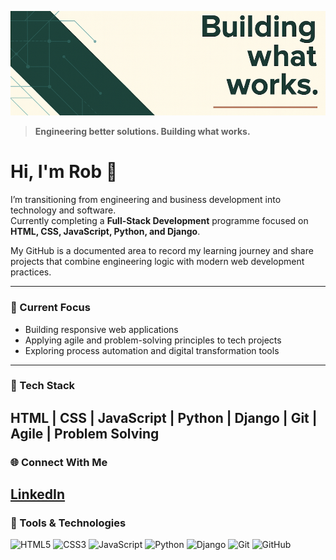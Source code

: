 ![GitHub Banner](https://raw.githubusercontent.com/FollowRob/FollowRob/main/banner.png)
> **Engineering better solutions. Building what works.**


# Hi, I'm Rob 👋  

I’m transitioning from engineering and business development into technology and software.  
Currently completing a **Full-Stack Development** programme focused on **HTML, CSS, JavaScript, Python, and Django**.

My GitHub is a documented area to record my learning journey and share projects that combine
engineering logic with modern web development practices. 

---
### 🔧 Current Focus
- Building responsive web applications  
- Applying agile and problem-solving principles to tech projects  
- Exploring process automation and digital transformation tools  
---
### 🧰 Tech Stack
HTML | CSS | JavaScript | Python | Django | Git | Agile | Problem Solving  
---
### 🌐 Connect With Me
[LinkedIn](https://www.linkedin.com/in/robjamessmith)
---
### 🧰 Tools & Technologies
![HTML5](https://img.shields.io/badge/HTML5-E34F26?style=flat&logo=html5&logoColor=white)
![CSS3](https://img.shields.io/badge/CSS3-1572B6?style=flat&logo=css3&logoColor=white)
![JavaScript](https://img.shields.io/badge/JavaScript-F7DF1E?style=flat&logo=javascript&logoColor=black)
![Python](https://img.shields.io/badge/Python-3776AB?style=flat&logo=python&logoColor=white)
![Django](https://img.shields.io/badge/Django-092E20?style=flat&logo=django&logoColor=white)
![Git](https://img.shields.io/badge/Git-F05032?style=flat&logo=git&logoColor=white)
![GitHub](https://img.shields.io/badge/GitHub-181717?style=flat&logo=github&logoColor=white)

<!--
**FollowRob/FollowRob** is a ✨ _special_ ✨ repository because its `README.md` (this file) appears on your GitHub profile.

Here are some ideas to get you started:

- 🔭 I’m currently working on ...
- 🌱 I’m currently learning ...
- 👯 I’m looking to collaborate on ...
- 🤔 I’m looking for help with ...
- 💬 Ask me about ...
- 📫 How to reach me: ...
- 😄 Pronouns: ...
- ⚡ Fun fact: ...
-->
